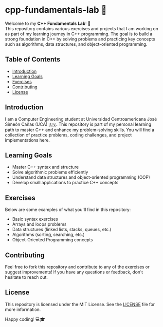 # cpp-fundamentals-lab 🔧

Welcome to my **C++ Fundamentals Lab**! 🚀  
This repository contains various exercises and projects that I am working on as part of my learning journey in C++ programming. The goal is to build a strong foundation in C++ by solving problems and practicing key concepts such as algorithms, data structures, and object-oriented programming.

## Table of Contents
- [Introduction](#introduction)
- [Learning Goals](#learning-goals)
- [Exercises](#exercises)
- [Contributing](#contributing)
- [License](#license)

## Introduction
I am a Computer Engineering student at Universidad Centroamericana José Simeón Cañas (UCA) 🇸🇻. This repository is part of my personal learning path to master C++ and enhance my problem-solving skills. You will find a collection of practice problems, coding challenges, and project implementations here.

## Learning Goals
- Master C++ syntax and structure
- Solve algorithmic problems efficiently
- Understand data structures and object-oriented programming (OOP)
- Develop small applications to practice C++ concepts

## Exercises
Below are some examples of what you'll find in this repository:
- Basic syntax exercises
- Arrays and loops problems
- Data structures (linked lists, stacks, queues, etc.)
- Algorithms (sorting, searching, etc.)
- Object-Oriented Programming concepts

## Contributing
Feel free to fork this repository and contribute to any of the exercises or suggest improvements! If you have any questions or feedback, don't hesitate to reach out.

## License
This repository is licensed under the MIT License. See the [LICENSE](LICENSE) file for more information.

Happy coding! 💻🎓
